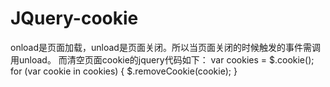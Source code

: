 # JQuery-cookie
onload是页面加载，unload是页面关闭。所以当页面关闭的时候触发的事件需调用unload。 而清空页面cookie的jquery代码如下： var cookies = $.cookie(); for (var cookie in cookies) { $.removeCookie(cookie); }
